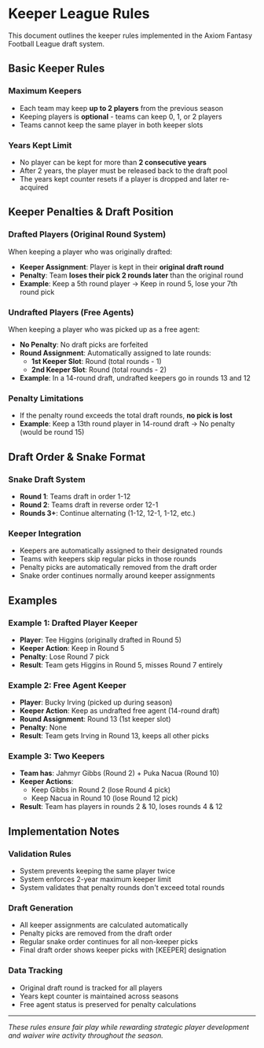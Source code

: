 # Keeper League Rules

This document outlines the keeper rules implemented in the Axiom Fantasy Football League draft system.

## Basic Keeper Rules

### Maximum Keepers

- Each team may keep **up to 2 players** from the previous season
- Keeping players is **optional** - teams can keep 0, 1, or 2 players
- Teams cannot keep the same player in both keeper slots

### Years Kept Limit

- No player can be kept for more than **2 consecutive years**
- After 2 years, the player must be released back to the draft pool
- The years kept counter resets if a player is dropped and later re-acquired

## Keeper Penalties & Draft Position

### Drafted Players (Original Round System)

When keeping a player who was originally drafted:

- **Keeper Assignment**: Player is kept in their **original draft round**
- **Penalty**: Team **loses their pick 2 rounds later** than the original round
- **Example**: Keep a 5th round player → Keep in round 5, lose your 7th round pick

### Undrafted Players (Free Agents)

When keeping a player who was picked up as a free agent:

- **No Penalty**: No draft picks are forfeited
- **Round Assignment**: Automatically assigned to late rounds:
    - **1st Keeper Slot**: Round (total rounds - 1)
    - **2nd Keeper Slot**: Round (total rounds - 2)
- **Example**: In a 14-round draft, undrafted keepers go in rounds 13 and 12

### Penalty Limitations

- If the penalty round exceeds the total draft rounds, **no pick is lost**
- **Example**: Keep a 13th round player in 14-round draft → No penalty (would be round 15)

## Draft Order & Snake Format

### Snake Draft System

- **Round 1**: Teams draft in order 1-12
- **Round 2**: Teams draft in reverse order 12-1
- **Rounds 3+**: Continue alternating (1-12, 12-1, 1-12, etc.)

### Keeper Integration

- Keepers are automatically assigned to their designated rounds
- Teams with keepers skip regular picks in those rounds
- Penalty picks are automatically removed from the draft order
- Snake order continues normally around keeper assignments

## Examples

### Example 1: Drafted Player Keeper

- **Player**: Tee Higgins (originally drafted in Round 5)
- **Keeper Action**: Keep in Round 5
- **Penalty**: Lose Round 7 pick
- **Result**: Team gets Higgins in Round 5, misses Round 7 entirely

### Example 2: Free Agent Keeper

- **Player**: Bucky Irving (picked up during season)
- **Keeper Action**: Keep as undrafted free agent (14-round draft)
- **Round Assignment**: Round 13 (1st keeper slot)
- **Penalty**: None
- **Result**: Team gets Irving in Round 13, keeps all other picks

### Example 3: Two Keepers

- **Team has**: Jahmyr Gibbs (Round 2) + Puka Nacua (Round 10)
- **Keeper Actions**:
    - Keep Gibbs in Round 2 (lose Round 4 pick)
    - Keep Nacua in Round 10 (lose Round 12 pick)
- **Result**: Team has players in rounds 2 & 10, loses rounds 4 & 12

## Implementation Notes

### Validation Rules

- System prevents keeping the same player twice
- System enforces 2-year maximum keeper limit
- System validates that penalty rounds don't exceed total rounds

### Draft Generation

- All keeper assignments are calculated automatically
- Penalty picks are removed from the draft order
- Regular snake order continues for all non-keeper picks
- Final draft order shows keeper picks with [KEEPER] designation

### Data Tracking

- Original draft round is tracked for all players
- Years kept counter is maintained across seasons
- Free agent status is preserved for penalty calculations

---

*These rules ensure fair play while rewarding strategic player development and waiver wire activity throughout the
season.*